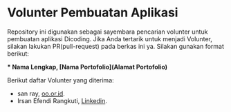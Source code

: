 # Volunter Pembuatan Aplikasi

Repository ini digunakan sebagai sayembara pencarian volunter untuk pembuatan aplikasi Dicoding. Jika Anda tertarik untuk menjadi Volunter, silakan lakukan PR(pull-request) pada berkas ini ya. Silakan gunakan format berikut:


**\* Nama Lengkap, [Nama Portofolio](Alamat Portofolio)**


Berikut daftar Volunter yang diterima:

* san ray, [oo.or.id](https://oo.or.id).
* Irsan Efendi Rangkuti, [Linkedin](https://www.linkedin.com/in/irsan-efendi-rangkuti-912b1a266).
